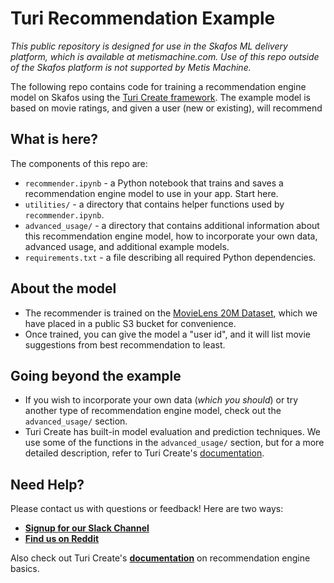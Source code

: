 # **Turi Recommendation Example**

*This public repository is designed for use in the Skafos ML delivery platform, which is available at metismachine.com. Use of this repo outside of the Skafos platform is not supported by Metis Machine.*

The following repo contains code for training a recommendation engine model on Skafos using the [Turi Create framework](https://apple.github.io/turicreate/docs/userguide/recommender/). The example model is based on movie ratings, and given a user (new or existing), will recommend

## What is here?
The components of this repo are:
-  `recommender.ipynb` - a Python notebook that trains and saves a recommendation engine model to use in your app. Start here.
-  `utilities/` - a directory that contains helper functions used by `recommender.ipynb`.
-  `advanced_usage/` - a directory that contains additional information about this recommendation engine model, how to incorporate your own data, advanced usage, and additional example models.
-  `requirements.txt` - a file describing all required Python dependencies.

## About the model
-  The recommender is trained on the [MovieLens 20M Dataset](https://grouplens.org/datasets/movielens/20m/), which we have placed in a public S3 bucket for convenience.
-  Once trained, you can give the model a "user id", and it will list movie suggestions from best recommendation to least.

## Going beyond the example
-  If you wish to incorporate your own data (*which you should*) or try another type of recommendation engine model, check out the `advanced_usage/` section.
- Turi Create has built-in model evaluation and prediction techniques. We use some of the functions in the `advanced_usage/` section, but for a more detailed description, refer to Turi Create's [documentation](https://apple.github.io/turicreate/docs/api/turicreate.toolkits.evaluation.html).

## Need Help?
Please contact us with questions or feedback! Here are two ways:


-  [**Signup for our Slack Channel**](https://skafosai.slack.com)
-  [**Find us on Reddit**](https://reddit.com/r/skafos) 

Also check out Turi Create's [**documentation**](https://apple.github.io/turicreate/docs/userguide/recommender/) on recommendation engine basics.
